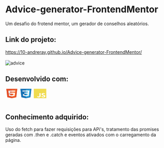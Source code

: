 # Advice-generator-FrontendMentor
 Um desafio do frotend mentor, um gerador de conselhos aleatórios.
 
## Link do projeto:
https://10-andreray.github.io/Advice-generator-FrontendMentor/
</br>
</br>
![advice](https://user-images.githubusercontent.com/81325811/169198603-4dab520d-41dc-48ef-8b96-0070668844a1.png)
</br>

## Desenvolvido com:
<div>
 <img align="center" alt="HTML" height="30" width="40" src="https://raw.githubusercontent.com/devicons/devicon/master/icons/html5/html5-original.svg">  

 <img align="center" alt="CSS" height="30" width="40" src="https://raw.githubusercontent.com/devicons/devicon/master/icons/css3/css3-original.svg"> 

 <img align="center" alt="Js" height="30" width="40" src="https://raw.githubusercontent.com/devicons/devicon/master/icons/javascript/javascript-plain.svg">
</div>
</br>

## Conhecimento adquirido:
Uso do fetch para fazer requisições para APi's, tratamento das promises geradas com .then e .catch e eventos ativados com o carregamento da página.
